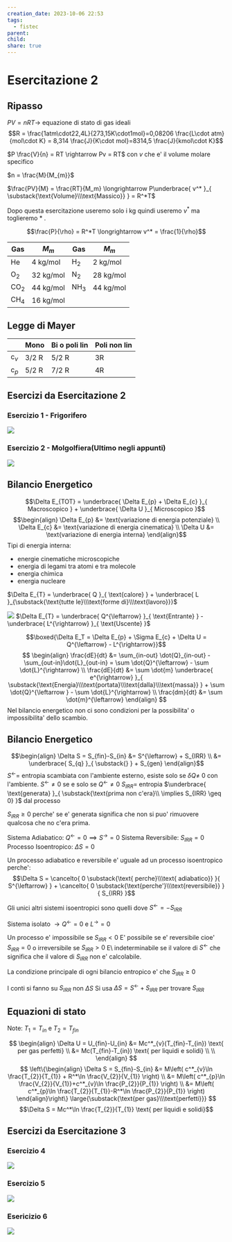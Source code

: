 ```yaml
---
creation_date: 2023-10-06 22:53
tags:
  - fistec
parent: 
child: 
share: true
---
```

# Esercitazione 2

## Ripasso

$PV = nRT \rightarrow$ equazione di stato di gas ideali
$$R = \frac{1atm\cdot22,4L}{273,15K\cdot1mol}=0,08206 \frac{L\cdot atm}{mol\cdot K} = 8,314 \frac{J}{K\cdot mol}=8314,5 \frac{J}{kmol\cdot K}$$

$P \frac{V}{n} = RT \rightarrow Pv = RT$ con $v$ che e' il volume molare specifico

$n = \frac{M}{M_{m}}$

$\frac{PV}{M} = \frac{RT}{M_m} \longrightarrow P\underbrace{ v^* }_{ \substack{\text{Volume}\\\text{Massico}} } = R^*T$

Dopo questa esercitazione useremo solo i kg quindi useremo $v^*$ ma toglieremo * .

$$\frac{P}{\rho} = R^*T \longrightarrow v^* = \frac{1}{\rho}$$

| Gas      | $M_{m}$   | Gas      | $M_{m}$   |
| -------- | --------- | -------- | --------- |
| He       | 4 kg/mol  | H$_{2}$  | 2 kg/mol  |
| O$_{2}$  | 32 kg/mol | N$_{2}$  | 28 kg/mol |
| CO$_{2}$ | 44 kg/mol | NH$_{3}$ | 44 kg/mol |
| CH$_{4}$ | 16 kg/mol          |          |           |

## Legge di Mayer

|         | Mono  | Bi o poli lin | Poli non lin |
| ------- | ----- | ------------- | ------------ |
| c$_{v}$ | 3/2 R | 5/2 R         | 3R           |
| c$_{p}$ | 5/2 R | 7/2 R         | 4R             |

## Esercizi da Esercitazione 2
### Esercizio 1 - Frigorifero

<!Diagramma esercizio>
![](Pasted%20image%2020231007175846.png)
### Esercizio 2 - Molgolfiera(Ultimo negli appunti)

<!Diagramma esercizio>
![](Pasted%20image%2020231007175942.png)
## Bilancio Energetico

$$\Delta E_{TOT} = \underbrace{ \Delta E_{p} + \Delta E_{c} }_{ Macroscopico } + \underbrace{ \Delta U }_{ Microscopico }$$
$$\begin{align}
\Delta E_{p} &= \text{variazione di energia potenziale} \\
\Delta E_{c} &= \text{variazione di energia cinematica} \\
\Delta U &= \text{variazione di energia interna} 
\end{align}$$
Tipi di energia interna:
- energie cinematiche microscopiche
- energia di legami tra atomi e tra molecole
- energia chimica
- energia nucleare

$\Delta E_{T} = \underbrace{ Q }_{ \text{calore} } + \underbrace{ L }_{\substack{\text{tutte le}\\\text{forme di}\\\text{lavoro}}}$

<!Diagramma energia>
![](Pasted%20image%2020231007180010.png)
$\Delta E_{T} = \underbrace{ Q^{\leftarrow} }_{ \text{Entrante} } - \underbrace{ L^{\rightarrow} }_{ \text{Uscente} }$

$$\boxed{\Delta E_T = \Delta E_{p} + \Sigma E_{c} + \Delta U = Q^{\leftarrow} - L^{\rightarrow}}$$
$$
\begin{align}
\frac{dE}{dt} &= \sum_{in-out} \dot{Q}_{in-out} - \sum_{out-in}\dot{L}_{out-in} = \sum \dot{Q}^{\leftarrow} - \sum \dot{L}^{\rightarrow} \\
\frac{dE}{dt} &= \sum \dot{m} \underbrace{ e^{\rightarrow} }_{ \substack{\text{Energia}\\\text{portata}\\\text{dalla}\\\text{massa}} } + \sum \dot{Q}^{\leftarrow } - \sum \dot{L}^{\rightarrow} \\
\frac{dm}{dt}  &= \sum \dot{m}^{\leftarrow}
\end{align}
$$
Nel bilancio energetico non ci sono condizioni per la possibilita' o impossibilita' dello scambio.
## Bilancio Energetico

$$\begin{align}
\Delta S = S_{fin}-S_{in}  &= S^{\leftarrow} + S_{IRR} \\
 &= \underbrace{ S_{q} }_{ \substack{} } + S_{gen}
\end{align}$$
$S^{\leftarrow}=$ entropia scambiata con l'ambiente esterno, esiste solo se $\delta Q \neq$ 0 con l'ambiente.
$S^{\leftarrow}\neq 0$ se e solo se $Q^{\leftarrow}\neq 0$
$S_{IRR} =$ entropia $\underbrace{ \text{generata} }_{ \substack{\text{prima non c'era}\\ \implies S_{IRR} \geq 0} }$ dal processo

$S_{IRR} \geq 0$ perche' se e' generata significa che non si puo' rimuovere qualcosa che no c'era prima.

Sistema Adiabatico: $Q^{\leftarrow} = 0 \implies S^{\rightarrow}=0$
Sistema Reversibile: $S_{IRR} = 0$
Processo Isoentropico: $\Delta S = 0$

Un processo adiabatico e reversibile e' uguale ad un processo isoentropico perche':
$$\Delta S = \cancelto{ 0 \substack{\text{ perche}\\\text{ adiabatico}} }{ S^{\leftarrow} } + \cancelto{ 0 \substack{\text{perche'}\\\text{reversibile}} }{ S_{IRR} }$$

Gli unici altri sistemi isoentropici sono quelli dove $S^{\leftarrow}= - S_{IRR}$

Sistema isolato $\rightarrow Q^{\leftarrow} = 0$ e $L^{\rightarrow} = 0$

Un processo e' impossibile se $S_{IRR} <0$
E' possibile se e' reversibile cioe' $S_{IRR}=0$ o irreversibile se $S_{IRR} > 0$
E\ indeterminabile se il valore di $S^{\leftarrow}$ che significa che il valore di $S_{IRR}$ non e' calcolabile.

La condizione principale di ogni bilancio entropico e' che $S_{IRR} \geq 0$

I conti si fanno su $S_{IRR}$ non $\Delta S$
Si usa $\Delta S = S^{\leftarrow} + S_{IRR}$ per trovare $S_{IRR}$

## Equazioni di stato

Note: $T_{1} = T_{in}$ e $T_{2} = T_{fin}$

$$
\begin{align}
\Delta U = U_{fin}-U_{in}  &= Mc^*_{v}(T_{fin}-T_{in}) \text{ per gas perfetti} \\
 &= Mc(T_{fin}-T_{in}) \text{ per liquidi e solidi} \\
 \\
\end{align}
$$
$$
\left\{\begin{align}
\Delta S = S_{fin}-S_{in}  &= M\left( c^*_{v}\ln \frac{T_{2}}{T_{1}} + R^*\ln \frac{V_{2}}{V_{1}} \right) \\
 &= M\left( c^*_{p}\ln \frac{V_{2}}{V_{1}}+c^*_{v}\ln \frac{P_{2}}{P_{1}} \right) \\
 &= M\left( c^*_{p}\ln \frac{T_{2}}{T_{1}}-R^*\ln \frac{P_{2}}{P_{1}} \right) 
\end{align}\right\} \large{\substack{\text{per gas}\\\text{perfetti}}}
$$
$$\Delta S = Mc^*\ln \frac{T_{2}}{T_{1}} \text{ per liquidi e solidi}$$
## Esercizi da Esercitazione 3

### Esercizio 4

<!Diagramma problema>
![](Pasted%20image%2020231007180054.png)
### Esercizio 5

<!Diagramma problema>
![](Pasted%20image%2020231007180121.png)
### Esericizio 6

<!Diagramma problema>
![](Pasted%20image%2020231007180205.png)
